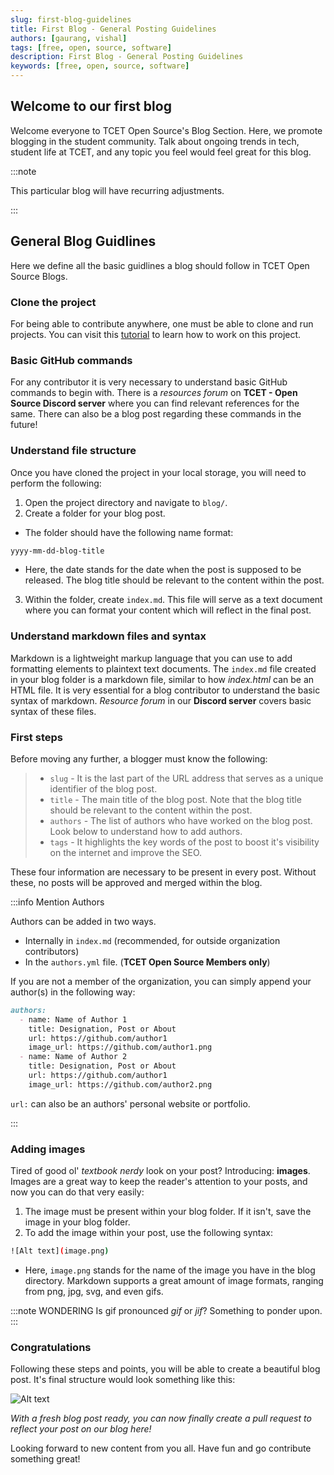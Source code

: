 ```yaml
---
slug: first-blog-guidelines
title: First Blog - General Posting Guidelines
authors: [gaurang, vishal]
tags: [free, open, source, software]
description: First Blog - General Posting Guidelines
keywords: [free, open, source, software]
---
```


## Welcome to our first blog

Welcome everyone to TCET Open Source's Blog Section. Here, we promote blogging in the student community. Talk about ongoing trends in tech, student life at TCET, and any topic you feel would feel great for this blog.

:::note

This particular blog will have recurring adjustments.

:::

## General Blog Guidlines

Here we define all the basic guidlines a blog should follow in TCET Open Source Blogs.

### Clone the project

For being able to contribute anywhere, one must be able to clone and run projects. You can visit this [tutorial](https://opensource.tcetmumbai.in/docs/projects/docs-site/getting-started) to learn how to work on this project.

### Basic GitHub commands

For any contributor it is very necessary to understand basic GitHub commands to begin with. There is a _resources forum_ on **TCET - Open Source Discord server** where you can find relevant references for the same. There can also be a blog post regarding these commands in the future!

### Understand file structure

Once you have cloned the project in your local storage, you will need to perform the following:

1. Open the project directory and navigate to `blog/`.
2. Create a folder for your blog post.
* The folder should have the following name format:
```sh
yyyy-mm-dd-blog-title
```
* Here, the date stands for the date when the post is supposed to be released. The blog title should be relevant to the content within the post.
3. Within the folder, create `index.md`. This file will serve as a text document where you can format your content which will reflect in the final post.

### Understand markdown files and syntax

Markdown is a lightweight markup language that you can use to add formatting elements to plaintext text documents. The `index.md` file created in your blog folder is a markdown file, similar to how _index.html_ can be an HTML file. It is very essential for a blog contributor to understand the basic syntax of markdown. _Resource forum_ in our **Discord server** covers basic syntax of these files.

### First steps

Before moving any further, a blogger must know the following:

> - `slug` - It is the last part of the URL address that serves as a unique identifier of the blog post.
> - `title` - The main title of the blog post. Note that the blog title should be relevant to the content within the post.
> - `authors` - The list of authors who have worked on the blog post. Look below to understand how to add authors.
> - `tags` - It highlights the key words of the post to boost it's visibility on the internet and improve the SEO.

These four information are necessary to be present in every post. Without these, no posts will be approved and merged within the blog.


:::info Mention Authors

Authors can be added in two ways.
- Internally in `index.md` (recommended, for outside organization contributors)
- In the `authors.yml` file. (**TCET Open Source Members only**)

If you are not a member of the organization, you can simply append your author(s) in the following way:

```md
authors:
  - name: Name of Author 1
    title: Designation, Post or About
    url: https://github.com/author1
    image_url: https://github.com/author1.png
  - name: Name of Author 2
    title: Designation, Post or About
    url: https://github.com/author1
    image_url: https://github.com/author2.png
```
`url:` can also be an authors' personal website or portfolio.

:::

### Adding images

Tired of good ol' _textbook nerdy_ look on your post? Introducing: **images**. Images are a great way to keep the reader's attention to your posts, and now you can do that very easily:
1. The image must be present within your blog folder. If it isn't, save the image in your blog folder.
2. To add the image within your post, use the following syntax:
```sh
![Alt text](image.png)
```
* Here, `image.png` stands for the name of the image you have in the blog directory. Markdown supports a great amount of image formats, ranging from png, jpg, svg, and even gifs.

:::note WONDERING
Is gif pronounced _gif_ or _jif_? Something to ponder upon.
:::

### Congratulations

Following these steps and points, you will be able to create a beautiful blog post. It's final structure would look something like this:

![Alt text](structure.png)

_With a fresh blog post ready, you can now finally create a pull request to reflect your post on our blog here!_

Looking forward to new content from you all. Have fun and go contribute something great!